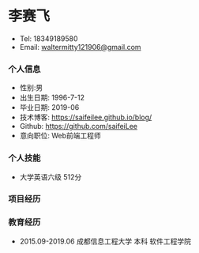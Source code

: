 # 李赛飞

- Tel: 18349189580
- Email: waltermitty121906@gmail.com
  
### 个人信息

- 性别:男
- 出生日期: 1996-7-12
- 毕业日期: 2019-06
- 技术博客: https://saifeilee.github.io/blog/
- Github: https://github.com/saifeiLee
- 意向职位: Web前端工程师

### 个人技能

- 大学英语六级 512分

### 项目经历

### 教育经历

- 2015.09-2019.06 成都信息工程大学 本科 软件工程学院